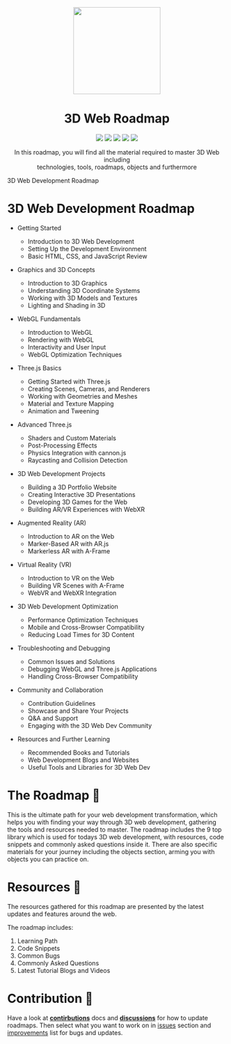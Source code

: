 

<div align="center">
  <img src="Files/ThreeJs-Badge.png" width=200 height=200>
  <h1>3D Web Roadmap</h1>
  <img src="https://img.shields.io/github/last-commit/oziw/3D-Web-Roadmap">
  <img src="https://img.shields.io/github/issues-raw/oziw/3D-web-roadmap?color=magenta">
  <img src="https://img.shields.io/github/issues-pr/oziw/3d-web-roadmap?color=purple">
  <img src="https://img.shields.io/github/stars/oziw/3d-web-roadmap?style=social">
  <img src="https://img.shields.io/twitter/url?style=social&url=https%3A%2F%2Fgithub.com%2Foziw%2F3D-Web-Roadmap">
  <p>
  In this roadmap, you will find all the material required to master 3D Web including</br>technologies, tools, roadmaps, objects and furthermore
  </p>
</div>

3D Web Development Roadmap

# 3D Web Development Roadmap

- Getting Started
  - Introduction to 3D Web Development
  - Setting Up the Development Environment
  - Basic HTML, CSS, and JavaScript Review

- Graphics and 3D Concepts
  - Introduction to 3D Graphics
  - Understanding 3D Coordinate Systems
  - Working with 3D Models and Textures
  - Lighting and Shading in 3D

- WebGL Fundamentals
  - Introduction to WebGL
  - Rendering with WebGL
  - Interactivity and User Input
  - WebGL Optimization Techniques

- Three.js Basics
  - Getting Started with Three.js
  - Creating Scenes, Cameras, and Renderers
  - Working with Geometries and Meshes
  - Material and Texture Mapping
  - Animation and Tweening

- Advanced Three.js
  - Shaders and Custom Materials
  - Post-Processing Effects
  - Physics Integration with cannon.js
  - Raycasting and Collision Detection

- 3D Web Development Projects
  - Building a 3D Portfolio Website
  - Creating Interactive 3D Presentations
  - Developing 3D Games for the Web
  - Building AR/VR Experiences with WebXR

- Augmented Reality (AR)
  - Introduction to AR on the Web
  - Marker-Based AR with AR.js
  - Markerless AR with A-Frame

- Virtual Reality (VR)
  - Introduction to VR on the Web
  - Building VR Scenes with A-Frame
  - WebVR and WebXR Integration

- 3D Web Development Optimization
  - Performance Optimization Techniques
  - Mobile and Cross-Browser Compatibility
  - Reducing Load Times for 3D Content

- Troubleshooting and Debugging
  - Common Issues and Solutions
  - Debugging WebGL and Three.js Applications
  - Handling Cross-Browser Compatibility

- Community and Collaboration
  - Contribution Guidelines
  - Showcase and Share Your Projects
  - Q&A and Support
  - Engaging with the 3D Web Dev Community

- Resources and Further Learning
  - Recommended Books and Tutorials
  - Web Development Blogs and Websites
  - Useful Tools and Libraries for 3D Web Dev


# The Roadmap :closed_book:
This is the ultimate path for your web development transformation, which helps you with finding your way through 3D web development, gathering the tools and resources needed to master.
The roadmap includes the 9 top library which is used for todays 3D web development, with resources, code snippets and commonly asked questions inside it.
There are also specific materials for your journey including the objects section, arming you with objects you can practice on.

# Resources :balloon:
The resources gathered for this roadmap are presented by the latest updates and features around the web.

The roadmap includes:

1. Learning Path
2. Code Snippets
3. Common Bugs
4. Commonly Asked Questions
5. Latest Tutorial Blogs and Videos

# Contribution :round_pushpin:
Have a look at **[contirbutions](https://github.com/Chamepp/3D-Web-Roadmap/blob/master/CONTRIBUTING.md)** docs and **[discussions](https://github.com/Chamepp/3D-Web-Roadmap/discussions)** for how to update roadmaps.
Then select what you want to work on in [issues](https://github.com/Chamepp/3D-Web-Roadmap/issues) section and [improvements](https://wirehaired-faucet-769.notion.site/a435b3723c2a482abef3856d5bc53901?v=76d6978b3f89410f853b7e6c8ec504b7) list for bugs and updates.
